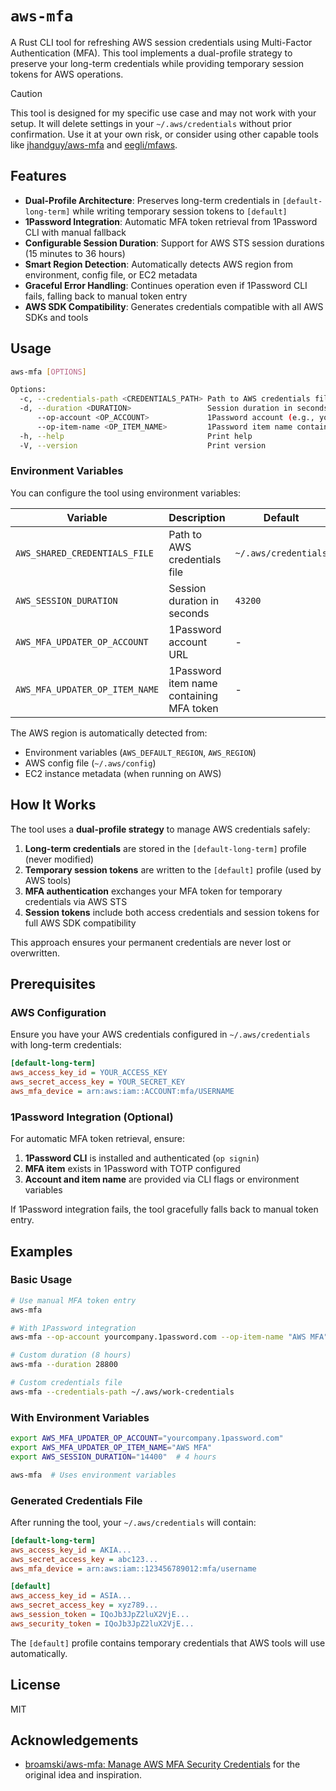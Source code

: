 # `aws-mfa`

A Rust CLI tool for refreshing AWS session credentials using Multi-Factor Authentication (MFA). This tool implements a dual-profile strategy to preserve your long-term credentials while providing temporary session tokens for AWS operations.

> [!CAUTION]
> This tool is designed for my specific use case and may not work with your setup. It will delete settings in your `~/.aws/credentials` without prior confirmation. Use it at your own risk, or consider using other capable tools like [jhandguy/aws-mfa](https://github.com/jhandguy/aws-mfa) and [eegli/mfaws](https://github.com/eegli/mfaws).

## Features

- **Dual-Profile Architecture**: Preserves long-term credentials in `[default-long-term]` while writing temporary session tokens to `[default]`
- **1Password Integration**: Automatic MFA token retrieval from 1Password CLI with manual fallback
- **Configurable Session Duration**: Support for AWS STS session durations (15 minutes to 36 hours)
- **Smart Region Detection**: Automatically detects AWS region from environment, config file, or EC2 metadata
- **Graceful Error Handling**: Continues operation even if 1Password CLI fails, falling back to manual token entry
- **AWS SDK Compatibility**: Generates credentials compatible with all AWS SDKs and tools

## Usage

```bash
aws-mfa [OPTIONS]

Options:
  -c, --credentials-path <CREDENTIALS_PATH> Path to AWS credentials file [env: AWS_SHARED_CREDENTIALS_FILE]
  -d, --duration <DURATION>                 Session duration in seconds [env: AWS_SESSION_DURATION] [default: 43200]
      --op-account <OP_ACCOUNT>             1Password account (e.g., yourcompany.1password.com) [env: AWS_MFA_UPDATER_OP_ACCOUNT]
      --op-item-name <OP_ITEM_NAME>         1Password item name containing MFA token [env: AWS_MFA_UPDATER_OP_ITEM_NAME]
  -h, --help                                Print help
  -V, --version                             Print version
```

### Environment Variables

You can configure the tool using environment variables:

| Variable                       | Description                              | Default              |
| ------------------------------ | ---------------------------------------- | -------------------- |
| `AWS_SHARED_CREDENTIALS_FILE`  | Path to AWS credentials file             | `~/.aws/credentials` |
| `AWS_SESSION_DURATION`         | Session duration in seconds              | `43200`              |
| `AWS_MFA_UPDATER_OP_ACCOUNT`   | 1Password account URL                    | -                    |
| `AWS_MFA_UPDATER_OP_ITEM_NAME` | 1Password item name containing MFA token | -                    |

The AWS region is automatically detected from:

- Environment variables (`AWS_DEFAULT_REGION`, `AWS_REGION`)
- AWS config file (`~/.aws/config`)
- EC2 instance metadata (when running on AWS)

## How It Works

The tool uses a **dual-profile strategy** to manage AWS credentials safely:

1. **Long-term credentials** are stored in the `[default-long-term]` profile (never modified)
2. **Temporary session tokens** are written to the `[default]` profile (used by AWS tools)
3. **MFA authentication** exchanges your MFA token for temporary credentials via AWS STS
4. **Session tokens** include both access credentials and session tokens for full AWS SDK compatibility

This approach ensures your permanent credentials are never lost or overwritten.

## Prerequisites

### AWS Configuration

Ensure you have your AWS credentials configured in `~/.aws/credentials` with long-term credentials:

```ini
[default-long-term]
aws_access_key_id = YOUR_ACCESS_KEY
aws_secret_access_key = YOUR_SECRET_KEY
aws_mfa_device = arn:aws:iam::ACCOUNT:mfa/USERNAME
```

### 1Password Integration (Optional)

For automatic MFA token retrieval, ensure:

1. **1Password CLI** is installed and authenticated (`op signin`)
2. **MFA item** exists in 1Password with TOTP configured
3. **Account and item name** are provided via CLI flags or environment variables

If 1Password integration fails, the tool gracefully falls back to manual token entry.

## Examples

### Basic Usage

```bash
# Use manual MFA token entry
aws-mfa

# With 1Password integration
aws-mfa --op-account yourcompany.1password.com --op-item-name "AWS MFA"

# Custom duration (8 hours)
aws-mfa --duration 28800

# Custom credentials file
aws-mfa --credentials-path ~/.aws/work-credentials
```

### With Environment Variables

```bash
export AWS_MFA_UPDATER_OP_ACCOUNT="yourcompany.1password.com"
export AWS_MFA_UPDATER_OP_ITEM_NAME="AWS MFA"
export AWS_SESSION_DURATION="14400"  # 4 hours

aws-mfa  # Uses environment variables
```

### Generated Credentials File

After running the tool, your `~/.aws/credentials` will contain:

```ini
[default-long-term]
aws_access_key_id = AKIA...
aws_secret_access_key = abc123...
aws_mfa_device = arn:aws:iam::123456789012:mfa/username

[default]
aws_access_key_id = ASIA...
aws_secret_access_key = xyz789...
aws_session_token = IQoJb3JpZ2luX2VjE...
aws_security_token = IQoJb3JpZ2luX2VjE...
```

The `[default]` profile contains temporary credentials that AWS tools will use automatically.

## License

MIT

## Acknowledgements

- [broamski/aws-mfa: Manage AWS MFA Security Credentials](https://github.com/broamski/aws-mfa) for the original idea and inspiration.
